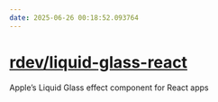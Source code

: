 ```yaml
---
date: 2025-06-26 00:18:52.093764
---
```


# [rdev/liquid-glass-react](https://github.com/rdev/liquid-glass-react)

Apple’s Liquid Glass effect component for React apps